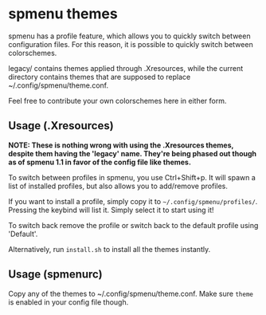 # spmenu themes

spmenu has a profile feature, which allows you to quickly switch between
configuration files. For this reason, it is possible to quickly switch between colorschemes.

legacy/ contains themes applied through .Xresources, while the current
directory contains themes that are supposed to replace ~/.config/spmenu/theme.conf.

Feel free to contribute your own colorschemes here in either form.

## Usage (.Xresources)

**NOTE: These is nothing wrong with using the .Xresources themes, despite them
having the 'legacy' name. They're being phased out though as of spmenu 1.1
in favor of the config file like themes.**

To switch between profiles in spmenu, you use Ctrl+Shift+p. It will spawn a
list of installed profiles, but also allows you to add/remove profiles.

If you want to install a profile, simply copy it to
`~/.config/spmenu/profiles/`. Pressing the keybind will list it. Simply select
it to start using it!

To switch back remove the profile or switch back to the default profile using 'Default'.

Alternatively, run `install.sh` to install all the themes instantly.

## Usage (spmenurc)

Copy any of the themes to ~/.config/spmenu/theme.conf. Make sure `theme` is enabled in
your config file though.
